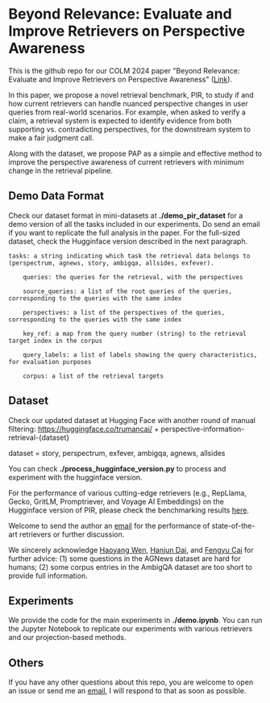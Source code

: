 # Beyond Relevance: Evaluate and Improve Retrievers on Perspective Awareness
This is the github repo for our COLM 2024 paper "Beyond Relevance: Evaluate and Improve Retrievers on Perspective Awareness" ([Link](https://openreview.net/forum?id=7VPKtz8CHN#discussion)).

In this paper, we  propose a novel retrieval benchmark, PIR, to study if and how current retrievers can handle nuanced perspective changes in user queries from real-world scenarios. For example, when asked to verify a claim, a retrieval system is expected to identify evidence from both supporting vs. contradicting perspectives, for the downstream system to make a fair judgment call.

Along with the dataset, we propose PAP as a simple and effective method to improve the perspective awareness of current retrievers with minimum change in the retrieval pipeline.

## Demo Data Format
Check our dataset format in mini-datasets at **./demo_pir_dataset** for a demo version of all the tasks included in our experiments. Do send an email if you want to replicate the full analysis in the paper. For the full-sized dataset, check the Hugginface version described in the next paragraph.

    tasks: a string indicating which task the retrieval data belongs to (perspectrum, agnews, story, ambigqa, allsides, exfever). 
    
        queries: the queries for the retrieval, with the perspectives

        source_queries: a list of the root queries of the queries, corresponding to the queries with the same index

        perspectives: a list of the perspectives of the queries, corresponding to the queries with the same index

        key_ref: a map from the query number (string) to the retrieval target index in the corpus

        query_labels: a list of labels showing the query characteristics, for evaluation purposes

        corpus: a list of the retrieval targets
        

## Dataset
Check our updated dataset at Hugging Face with another round of manual filtering: https://huggingface.co/trumancai/ + perspective-information-retrieval-{dataset} 

dataset = story, perspectrum, exfever, ambigqa, agnews, allsides

You can check **./process_hugginface_version.py** to process and experiment with the hugginface version.

For the performance of various cutting-edge retrievers (e.g., RepLlama, Gecko, GritLM, Promptriever, and Voyage AI Embeddings) on the Hugginface version of PIR, please check the benchmarking results [here](https://docs.google.com/presentation/d/1lIGRf8--JRTwaaO5KFJ_-Joe4RjYToy2vP7290uozAQ/edit?usp=sharing).

Welcome to send the author an [email](mailto:xinranz3@andrew.cmu.edu) for the performance of state-of-the-art retrievers or further discussion.

We sincerely acknowledge [Haoyang Wen](https://www.haoyangwen.com/), [Hanjun Dai](https://hanjun-dai.github.io/), and [Fengyu Cai](https://trumancfy.github.io/personal-site/) for further advice: (1) some questions in the AGNews dataset are hard for humans; (2) some corpus entries in the AmbigQA dataset are too short to provide full information. 

## Experiments

We provide the code for the main experiments in **./demo.ipynb**. You can run the Jupyter Notebook to replicate our experiments with various retrievers and our projection-based methods.

## Others
If you have any other questions about this repo, you are welcome to open an issue or send me an [email](mailto:xinranz3@andrew.cmu.edu), I will respond to that as soon as possible.
